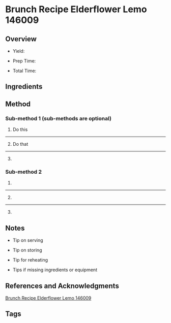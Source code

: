 # Brunch Recipe Elderflower Lemo 146009

## Overview

- Yield:

- Prep Time:

- Total Time:

## Ingredients



## Method

### Sub-method 1 (sub-methods are optional)

1. Do this
---
2. Do that
---
3.

### Sub-method 2

1.
---
2.
---
3.

## Notes

- Tip on serving

- Tip on storing

- Tip for reheating

- Tips if missing ingredients or equipment

## References and Acknowledgments

[Brunch Recipe Elderflower Lemo 146009](https://www.thekitchn.com/brunch-recipe-elderflower-lemo-146009)

## Tags


